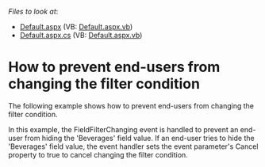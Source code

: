 <!-- default file list -->
*Files to look at*:

* [Default.aspx](./CS/ASPxPivotGrid_CancelFilterChange/Default.aspx) (VB: [Default.aspx.vb](./VB/ASPxPivotGrid_CancelFilterChange/Default.aspx.vb))
* [Default.aspx.cs](./CS/ASPxPivotGrid_CancelFilterChange/Default.aspx.cs) (VB: [Default.aspx.vb](./VB/ASPxPivotGrid_CancelFilterChange/Default.aspx.vb))
<!-- default file list end -->
# How to prevent end-users from changing the filter condition


<p>The following example shows how to prevent end-users from changing the filter condition.</p><p>In this example, the FieldFilterChanging event is handled to prevent an end-user from hiding the 'Beverages' field value. If an end-user tries to hide the 'Beverages' field value, the event handler sets the event parameter's Cancel property to true to cancel changing the filter condition.<br />
</p>

<br/>


